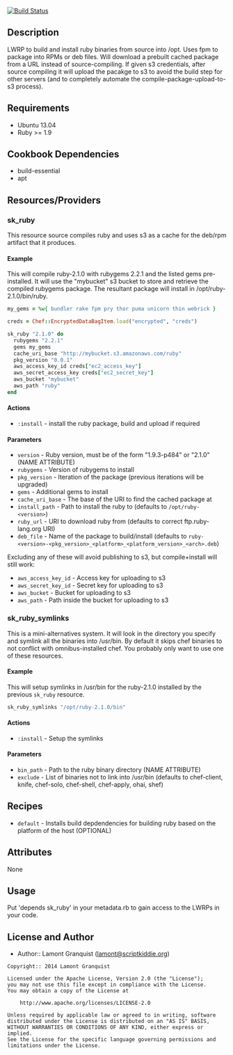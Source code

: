 [![Build Status](https://secure.travis-ci.org/lamont-granquist/sk_ruby.png?branch=master)](http://travis-ci.org/lamont-granquist/sk_ruby)

## Description

LWRP to build and install ruby binaries from source into /opt.  Uses fpm to package into RPMs or deb files.  Will download a prebuilt
cached package from a URL instead of source-compiling.  If given s3 credentials, after source compiling it will upload the pacakge to
s3 to avoid the build step for other servers (and to completely automate the compile-package-upload-to-s3 process).

## Requirements

* Ubuntu 13.04
* Ruby >= 1.9

## Cookbook Dependencies

* build-essential
* apt

## Resources/Providers

### sk_ruby

This resource source compiles ruby and uses s3 as a cache for the deb/rpm artifact that it produces.

#### Example

This will compile ruby-2.1.0 with rubygems 2.2.1 and the listed gems pre-installed.  It will use the "mybucket" s3 bucket to
store and retrieve the compiled rubygems package.  The resultant package will install in /opt/ruby-2.1.0/bin/ruby.

``` ruby
my_gems = %w{ bundler rake fpm pry thor puma unicorn thin webrick }

creds = Chef::EncryptedDataBagItem.load("encrypted", "creds")

sk_ruby "2.1.0" do
  rubygems "2.2.1"
  gems my_gems
  cache_uri_base "http://mybucket.s3.amazonaws.com/ruby"
  pkg_version "0.0.1"
  aws_access_key_id creds["ec2_access_key"]
  aws_secret_access_key creds["ec2_secret_key"]
  aws_bucket "mybucket"
  aws_path "ruby"
end
```

#### Actions

- `:install` - install the ruby package, build and upload if required

#### Parameters

* `version` - Ruby version, must be of the form "1.9.3-p484" or "2.1.0" (NAME ATTRIBUTE)
* `rubygems` - Version of rubygems to install
* `pkg_version` - Iteration of the package (previous iterations will be upgraded)
* `gems` - Additional gems to install
* `cache_uri_base` - The base of the URI to find the cached package at
* `install_path` - Path to install the ruby to (defaults to `/opt/ruby-<version>`)
* `ruby_url` - URI to download ruby from (defaults to correct ftp.ruby-lang.org URI)
* `deb_file` - Name of the package to build/install (defaults to `ruby-<version>-<pkg_version>_<platform>_<platform_version>_<arch>.deb`)

Excluding any of these will avoid publishing to s3, but compile+install will still work:

* `aws_access_key_id` - Access key for uploading to s3
* `aws_secret_key_id` - Secret key for uploading to s3
* `aws_bucket` - Bucket for uploading to s3
* `aws_path` - Path inside the bucket for uploading to s3

### sk_ruby_symlinks

This is a mini-alternatives system.  It will look in the directory you specify and symlink all the binaries into /usr/bin.
By default it skips chef binaries to not conflict with omnibus-installed chef.  You probably only want to use one of these
resources.

#### Example

This will setup symlinks in /usr/bin for the ruby-2.1.0 installed by the previous `sk_ruby` resource.

``` ruby
sk_ruby_symlinks "/opt/ruby-2.1.0/bin"
```

#### Actions

- `:install` - Setup the symlinks

#### Parameters

* `bin_path` - Path to the ruby binary directory (NAME ATTRIBUTE)
* `exclude` - List of binaries not to link into /usr/bin (defaults to chef-client, knife, chef-solo, chef-shell, chef-apply, ohai, shef)

## Recipes

* `default` - Installs build depdendencies for building ruby based on the platform of the host (OPTIONAL)

## Attributes

None

## Usage

Put 'depends sk_ruby' in your metadata.rb to gain access to the LWRPs in your code.

## License and Author

- Author:: Lamont Granquist (<lamont@scriptkiddie.org>)

```text
Copyright:: 2014 Lamont Granquist

Licensed under the Apache License, Version 2.0 (the "License");
you may not use this file except in compliance with the License.
You may obtain a copy of the License at

    http://www.apache.org/licenses/LICENSE-2.0

Unless required by applicable law or agreed to in writing, software
distributed under the License is distributed on an "AS IS" BASIS,
WITHOUT WARRANTIES OR CONDITIONS OF ANY KIND, either express or implied.
See the License for the specific language governing permissions and
limitations under the License.
```

